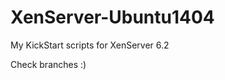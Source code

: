 XenServer-Ubuntu1404
====================

My KickStart scripts for XenServer 6.2

Check branches :)

